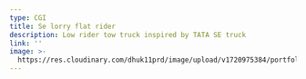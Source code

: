 ```yaml
---
type: CGI
title: Se lorry flat rider
description: Low rider tow truck inspired by TATA SE truck
link: ''
image: >-
  https://res.cloudinary.com/dhuk11prd/image/upload/v1720975384/portfolio-tina/top_doen_01-min_fj3tdk.png
---
```


